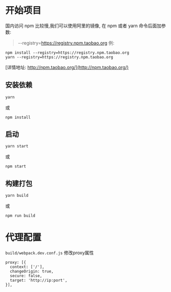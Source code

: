 # 开始项目
国内访问 npm 比较慢,我们可以使用阿里的镜像,
在 npm 或者 yarn 命令后面加参数:
> --registry=https://registry.npm.taobao.org
例: 
```
npm install --registry=https://registry.npm.taobao.org
yarn --registry=https://registry.npm.taobao.org
```
[详情地址: http://npm.taobao.org/](http://npm.taobao.org/) 
## 安装依赖
```sh
yarn
```
或
```
npm install
```

## 启动
```sh
yarn start
```
或
```
npm start
```

## 构建打包
```sh
yarn build
```
或
```
npm run build
```
## 

# 代理配置
`build/webpack.dev.conf.js`
修改proxy属性

```
proxy: [{
  context: ['/'],
  changeOrigin: true,
  secure: false,
  target: 'http://ip:port',
}],
```